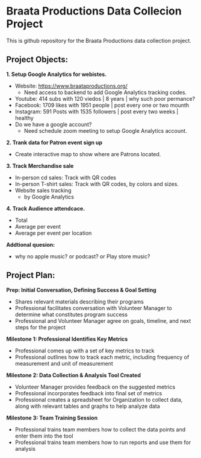 # Braata Productions Data Collecion Project
This is github repository for the Braata Productions data collection project.

## Project Objects:

**1. Setup Google Analytics  for webistes.**
* Website: https://www.braataproductions.org/
    * Need access to backend to add Google Analytics tracking codes.
* Youtube: 414 subs with 120 viedos | 8 years | why such poor permance?
* Facebook: 1709 likes with 1951 people | post every one or two mounth 
* Instagram: 591 Posts with 1535 followers | post every two weeks | healthy
* Do we have a google account? 
   * Need schedule zoom meeting to setup Google Analytics account.

**2. Trank data for Patron event sign up**
* Create interactive map to show where are Patrons located.

**3. Track Merchandise sale**
* In-person cd sales: Track with QR codes
* In-person T-shirt sales: Track with QR codes, by colors and sizes.
* Website sales tracking
   * by Google Analytics
  

**4. Track Audience attendcace.**
* Total 
* Average per event
* Average per event per location

**Addtional quesion:**
* why no apple music? or podcast? or Play store music?


## Project Plan:

**Prep: Initial Conversation, Defining Success & Goal Setting**
* Shares relevant materials describing their programs
* Professional facilitates conversation with Volunteer Manager to determine what constitutes program success
* Professional and Volunteer Manager agree on goals, timeline, and next steps for the project

**Milestone 1: Professional Identifies Key Metrics**
* Professional comes up with a set of key metrics to track
* Professional outlines how to track each metric, including frequency of measurement and unit of measurement

**Milestone 2: Data Collection & Analysis Tool Created**
* Volunteer Manager provides feedback on the suggested metrics
* Professional incorporates feedback into final set of metrics
* Professional creates a spreadsheet for Organization to collect data, along with relevant tables and graphs to help analyze data

**Milestone 3: Team Training Session**
* Professional trains team members how to collect the data points and enter them into the tool
* Professional trains team members how to run reports and use them for analysis
